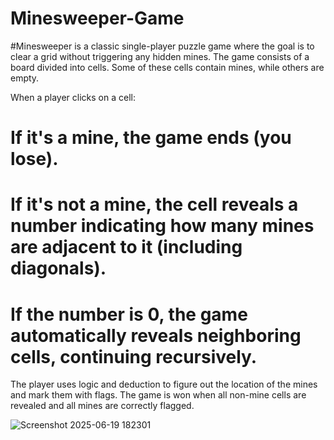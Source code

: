# Minesweeper-Game

#Minesweeper is a classic single-player puzzle game where the goal is to clear a grid without triggering any hidden mines. The game consists of a board divided into cells. Some of these cells contain mines, while others are empty.

When a player clicks on a cell:

#    If it's a mine, the game ends (you lose).

#    If it's not a mine, the cell reveals a number indicating how many mines are adjacent to it (including diagonals).

#    If the number is 0, the game automatically reveals neighboring cells, continuing recursively.

The player uses logic and deduction to figure out the location of the mines and mark them with flags. The game is won when all non-mine cells are revealed and all mines are correctly flagged.

![Screenshot 2025-06-19 182301](https://github.com/user-attachments/assets/28c38668-7658-43d8-a4ad-3dee73e1e7cc)

